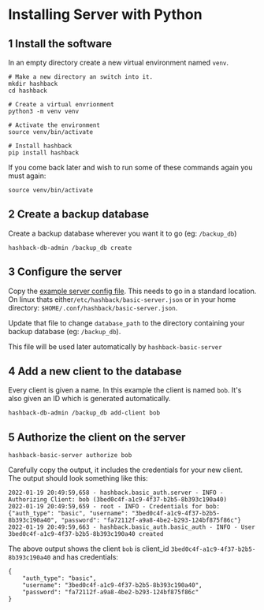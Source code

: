# Installing Server with Python

## 1 Install the software

In an empty directory create a new virtual environment named `venv`.

```shell
# Make a new directory an switch into it.
mkdir hashback
cd hashback

# Create a virtual envrionment
python3 -m venv venv

# Activate the environment
source venv/bin/activate

# Install hashback
pip install hashback
```

If you come back later and wish to run some of these commands again you must again:

    source venv/bin/activate


## 2 Create a backup database

Create a backup database wherever you want it to go (eg: `/backup_db`)

```
hashback-db-admin /backup_db create
```

## 3 Configure the server

Copy the [example server config file](https://github.com/couling/Hashback/tree/main/docs/examples/basic-server.json).
This needs to go in a standard location.  On linux thats either`/etc/hashback/basic-server.json` or in your home 
directory: `$HOME/.conf/hashback/basic-server.json`.

Update that file to change `database_path` to the directory containing your backup database (eg: `/backup_db`).

This file will be used later automatically by `hashback-basic-server`

## 4 Add a new client to the database

Every client is given a name.  In this example the client is named `bob`.  It's also given an ID which is generated automatically.

    hashback-db-admin /backup_db add-client bob

## 5 Authorize the client on the server

    hashback-basic-server authorize bob

Carefully copy the output, it includes the credentials for your new client.  The output should look something like this:

```
2022-01-19 20:49:59,658 - hashback.basic_auth.server - INFO - Authorizing Client: bob (3bed0c4f-a1c9-4f37-b2b5-8b393c190a40)
2022-01-19 20:49:59,659 - root - INFO - Credentials for bob: 
{"auth_type": "basic", "username": "3bed0c4f-a1c9-4f37-b2b5-8b393c190a40", "password": "fa72112f-a9a8-4be2-b293-124bf875f86c"}
2022-01-19 20:49:59,663 - hashback.basic_auth.basic_auth - INFO - User 3bed0c4f-a1c9-4f37-b2b5-8b393c190a40 created
```

The above output shows the client `bob` is client_id `3bed0c4f-a1c9-4f37-b2b5-8b393c190a40` and has credentials:

```
{
    "auth_type": "basic", 
    "username": "3bed0c4f-a1c9-4f37-b2b5-8b393c190a40", 
    "password": "fa72112f-a9a8-4be2-b293-124bf875f86c"
}
```